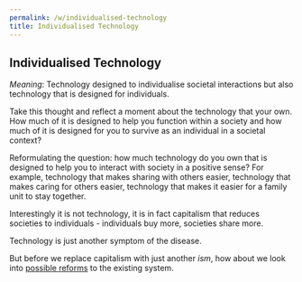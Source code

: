 ```yaml
---
permalink: /w/individualised-technology
title: Individualised Technology
---
```


## Individualised Technology

*Meaning*: Technology designed to individualise societal interactions but also technology that is designed for individuals.

Take this thought and reflect a moment about the technology that your own. How much of it is designed to help you function within a society and how much of it is designed for you to survive as an individual in a societal context?

Reformulating the question: how much technology do you own that is designed to help you to interact with society in a positive sense? For example, technology that makes sharing with others easier, technology that makes caring for others easier, technology that makes it easier for a family unit to stay together.

Interestingly it is not technology, it is in fact capitalism that reduces societies to individuals - individuals buy more, societies share more.

Technology is just another symptom of the disease.

But before we replace capitalism with just another *ism*, how about we look into [possible reforms](/w/collateral-ballast#how-about--) to the existing system.
